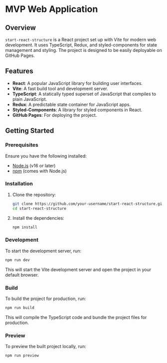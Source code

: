# MVP Web Application

## Overview

`start-react-structure` is a React project set up with Vite for modern web development. It uses TypeScript, Redux, and styled-components for state management and styling. The project is designed to be easily deployable on GitHub Pages.

## Features

- **React**: A popular JavaScript library for building user interfaces.
- **Vite**: A fast build tool and development server.
- **TypeScript**: A statically typed superset of JavaScript that compiles to plain JavaScript.
- **Redux**: A predictable state container for JavaScript apps.
- **Styled-Components**: A library for styled components in React.
- **GitHub Pages**: For deploying the project.

## Getting Started

### Prerequisites

Ensure you have the following installed:

- [Node.js](https://nodejs.org/) (v16 or later)
- [npm](https://www.npmjs.com/get-npm) (comes with Node.js)

### Installation

1. Clone the repository:

   ```bash
   git clone https://github.com/your-username/start-react-structure.git
   cd start-react-structure
   ```

2. Install the dependencies:

   ```bash
   npm install
   ```

### Development

To start the development server, run:

```bash
npm run dev
```

This will start the Vite development server and open the project in your default browser.

### Build

To build the project for production, run:

```bash
npm run build
```

This will compile the TypeScript code and bundle the project files for production.

### Preview

To preview the built project locally, run:

```bash
npm run preview
```
